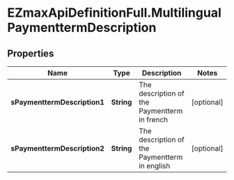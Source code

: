 # EZmaxApiDefinitionFull.MultilingualPaymenttermDescription

## Properties

Name | Type | Description | Notes
------------ | ------------- | ------------- | -------------
**sPaymenttermDescription1** | **String** | The description of the Paymentterm in french | [optional] 
**sPaymenttermDescription2** | **String** | The description of the Paymentterm in english | [optional] 


